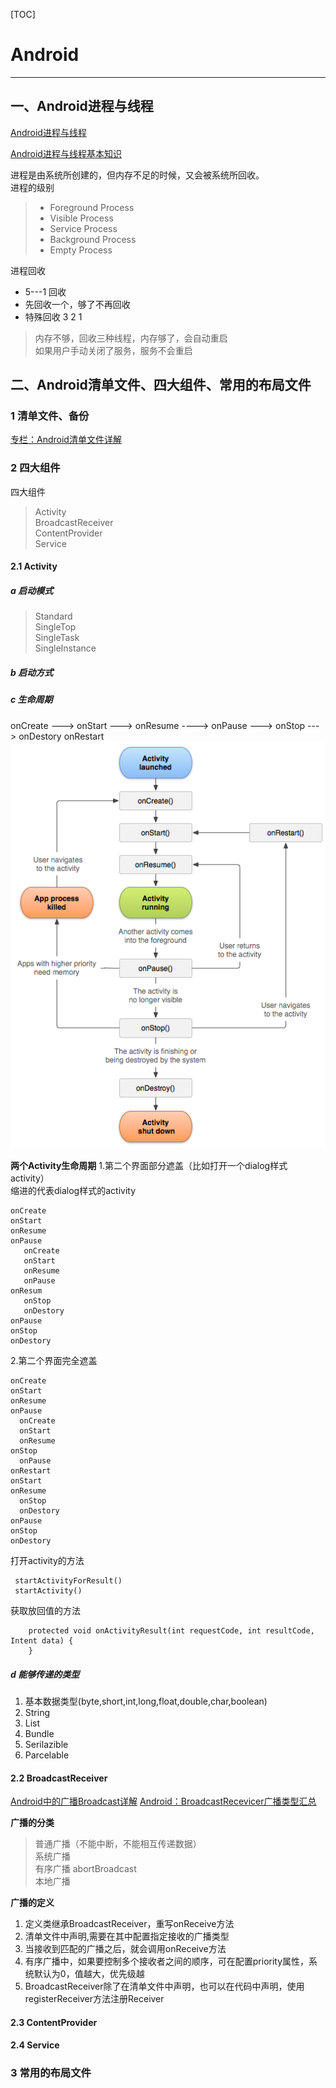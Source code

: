 [TOC]

# Android

---

## 一、Android进程与线程 
[Android进程与线程](http://www.cnblogs.com/cqumonk/p/4828616.html)

[Android进程与线程基本知识](http://www.cnblogs.com/hanyonglu/archive/2012/04/12/2443262.html)

进程是由系统所创建的，但内存不足的时候，又会被系统所回收。      
进程的级别
> * Foreground Process
> * Visible Process
> * Service Process
> * Background Process
> * Empty Process

进程回收   

- 5---1 回收
- 先回收一个，够了不再回收
- 特殊回收 3 2 1
>内存不够，回收三种线程，内存够了，会自动重启  
>如果用户手动关闭了服务，服务不会重启


## 二、Android清单文件、四大组件、常用的布局文件
### 1 清单文件、备份
[专栏：Android清单文件详解](http://blog.csdn.net/column/details/androidmanifest.html)

### 2 四大组件
四大组件
>Activity        
>BroadcastReceiver      
>ContentProvider      
>Service      

#### 2.1 Activity
##### a 启动模式
>Standard      
>SingleTop      
>SingleTask      
>SingleInstance      

##### b 启动方式

##### c 生命周期
onCreate ---> onStart ---> onResume ----> onPause ---> onStop ---> onDestory     onRestart
![](myfile/img/activity_lifecycle.png)

**两个Activity生命周期**
1.第二个界面部分遮盖（比如打开一个dialog样式activity）      
缩进的代表dialog样式的activity  
```
onCreate
onStart
onResume
onPause
   onCreate
   onStart
   onResume
   onPause
onResum
   onStop
   onDestory
onPause
onStop
onDestory

```
2.第二个界面完全遮盖
```
onCreate
onStart
onResume
onPause
  onCreate
  onStart
  onResume
onStop
  onPause
onRestart
onStart
onResume
  onStop
  onDestory
onPause
onStop
onDestory
```

打开activity的方法

```
 startActivityForResult()
 startActivity()
```

获取放回值的方法

```
    protected void onActivityResult(int requestCode, int resultCode, Intent data) {
    }
```
##### d 能够传递的类型
1. 基本数据类型(byte,short,int,long,float,double,char,boolean)
2. String
3. List<String>
4. Bundle
5. Serilazible
6. Parcelable

#### 2.2 BroadcastReceiver
[Android中的广播Broadcast详解](http://blog.csdn.net/jiangwei0910410003/article/details/19150705)
[Android：BroadcastRecevicer广播类型汇总](http://blog.csdn.net/carson_ho/article/details/53160580)

**广播的分类**
>普通广播（不能中断，不能相互传递数据）           
>系统广播       
>有序广播 abortBroadcast    
>本地广播      

**广播的定义**
1. 定义类继承BroadcastReceiver，重写onReceive方法   
2. 清单文件中声明<receiver>,需要在其中配置<intent-filter>指定接收的广播类型     
3. 当接收到匹配的广播之后，就会调用onReceive方法     
4. 有序广播中，如果要控制多个接收者之间的顺序，可在<intent-filter>配置priority属性，系统默认为0，值越大，优先级越      
5. BroadcastReceiver除了在清单文件中声明，也可以在代码中声明，使用registerReceiver方法注册Receiver     




#### 2.3 ContentProvider


#### 2.4 Service


### 3 常用的布局文件
